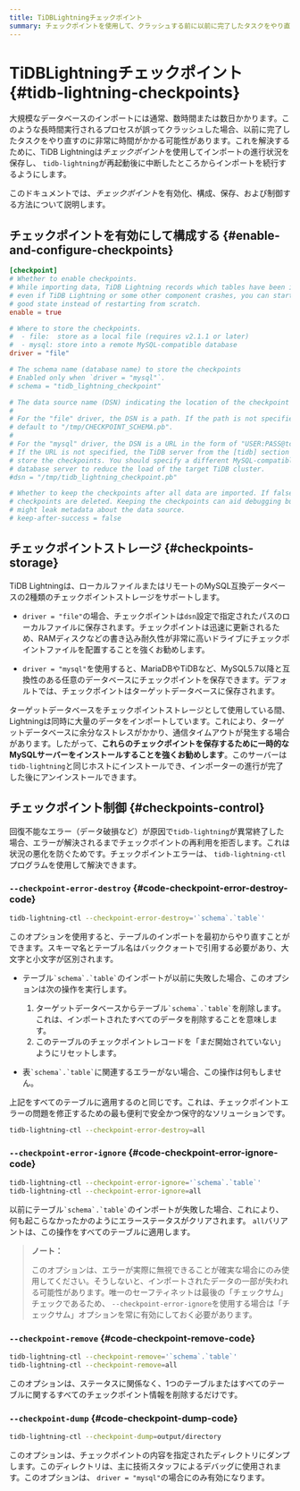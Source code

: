 ```yaml
---
title: TiDBLightningチェックポイント
summary: チェックポイントを使用して、クラッシュする前に以前に完了したタスクをやり直さないようにします。
---
```


# TiDBLightningチェックポイント {#tidb-lightning-checkpoints}

大規模なデータベースのインポートには通常、数時間または数日かかります。このような長時間実行されるプロセスが誤ってクラッシュした場合、以前に完了したタスクをやり直すのに非常に時間がかかる可能性があります。これを解決するために、TiDB Lightningは*チェックポイント*を使用してインポートの進行状況を保存し、 `tidb-lightning`が再起動後に中断したところからインポートを続行するようにします。

このドキュメントでは、*チェックポイント*を有効化、構成、保存、および制御する方法について説明します。

## チェックポイントを有効にして構成する {#enable-and-configure-checkpoints}

```toml
[checkpoint]
# Whether to enable checkpoints.
# While importing data, TiDB Lightning records which tables have been imported, so
# even if TiDB Lightning or some other component crashes, you can start from a known
# good state instead of restarting from scratch.
enable = true

# Where to store the checkpoints.
#  - file:  store as a local file (requires v2.1.1 or later)
#  - mysql: store into a remote MySQL-compatible database
driver = "file"

# The schema name (database name) to store the checkpoints
# Enabled only when `driver = "mysql"`.
# schema = "tidb_lightning_checkpoint"

# The data source name (DSN) indicating the location of the checkpoint storage.
#
# For the "file" driver, the DSN is a path. If the path is not specified, Lightning would
# default to "/tmp/CHECKPOINT_SCHEMA.pb".
#
# For the "mysql" driver, the DSN is a URL in the form of "USER:PASS@tcp(HOST:PORT)/".
# If the URL is not specified, the TiDB server from the [tidb] section is used to
# store the checkpoints. You should specify a different MySQL-compatible
# database server to reduce the load of the target TiDB cluster.
#dsn = "/tmp/tidb_lightning_checkpoint.pb"

# Whether to keep the checkpoints after all data are imported. If false, the
# checkpoints are deleted. Keeping the checkpoints can aid debugging but
# might leak metadata about the data source.
# keep-after-success = false
```

## チェックポイントストレージ {#checkpoints-storage}

TiDB Lightningは、ローカルファイルまたはリモートのMySQL互換データベースの2種類のチェックポイントストレージをサポートします。

-   `driver = "file"`の場合、チェックポイントは`dsn`設定で指定されたパスのローカルファイルに保存されます。チェックポイントは迅速に更新されるため、RAMディスクなどの書き込み耐久性が非常に高いドライブにチェックポイントファイルを配置することを強くお勧めします。

-   `driver = "mysql"`を使用すると、MariaDBやTiDBなど、MySQL5.7以降と互換性のある任意のデータベースにチェックポイントを保存できます。デフォルトでは、チェックポイントはターゲットデータベースに保存されます。

ターゲットデータベースをチェックポイントストレージとして使用している間、Lightningは同時に大量のデータをインポートしています。これにより、ターゲットデータベースに余分なストレスがかかり、通信タイムアウトが発生する場合があります。したがって、**これらのチェックポイントを保存するために一時的なMySQLサーバーをインストールすることを強くお勧めします**。このサーバーは`tidb-lightning`と同じホストにインストールでき、インポーターの進行が完了した後にアンインストールできます。

## チェックポイント制御 {#checkpoints-control}

回復不能なエラー（データ破損など）が原因で`tidb-lightning`が異常終了した場合、エラーが解決されるまでチェックポイントの再利用を拒否します。これは状況の悪化を防ぐためです。チェックポイントエラーは、 `tidb-lightning-ctl`プログラムを使用して解決できます。

### <code>--checkpoint-error-destroy</code> {#code-checkpoint-error-destroy-code}

```sh
tidb-lightning-ctl --checkpoint-error-destroy='`schema`.`table`'
```

このオプションを使用すると、テーブルのインポートを最初からやり直すことができます。スキーマ名とテーブル名はバッククォートで引用する必要があり、大文字と小文字が区別されます。

-   テーブル`` `schema`.`table` ``のインポートが以前に失敗した場合、このオプションは次の操作を実行します。

    1.  ターゲットデータベースからテーブル`` `schema`.`table` ``を削除します。これは、インポートされたすべてのデータを削除することを意味します。
    2.  このテーブルのチェックポイントレコードを「まだ開始されていない」ようにリセットします。

-   表`` `schema`.`table` ``に関連するエラーがない場合、この操作は何もしません。

上記をすべてのテーブルに適用するのと同じです。これは、チェックポイントエラーの問題を修正するための最も便利で安全かつ保守的なソリューションです。

```sh
tidb-lightning-ctl --checkpoint-error-destroy=all
```

### <code>--checkpoint-error-ignore</code> {#code-checkpoint-error-ignore-code}

```sh
tidb-lightning-ctl --checkpoint-error-ignore='`schema`.`table`'
tidb-lightning-ctl --checkpoint-error-ignore=all
```

以前にテーブル`` `schema`.`table` ``のインポートが失敗した場合、これにより、何も起こらなかったかのようにエラーステータスがクリアされます。 `all`バリアントは、この操作をすべてのテーブルに適用します。

> **ノート：**
>
> このオプションは、エラーが実際に無視できることが確実な場合にのみ使用してください。そうしないと、インポートされたデータの一部が失われる可能性があります。唯一のセーフティネットは最後の「チェックサム」チェックであるため、 `--checkpoint-error-ignore`を使用する場合は「チェックサム」オプションを常に有効にしておく必要があります。

### <code>--checkpoint-remove</code> {#code-checkpoint-remove-code}

```sh
tidb-lightning-ctl --checkpoint-remove='`schema`.`table`'
tidb-lightning-ctl --checkpoint-remove=all
```

このオプションは、ステータスに関係なく、1つのテーブルまたはすべてのテーブルに関するすべてのチェックポイント情報を削除するだけです。

### <code>--checkpoint-dump</code> {#code-checkpoint-dump-code}

```sh
tidb-lightning-ctl --checkpoint-dump=output/directory
```

このオプションは、チェックポイントの内容を指定されたディレクトリにダンプします。このディレクトリは、主に技術スタッフによるデバッグに使用されます。このオプションは、 `driver = "mysql"`の場合にのみ有効になります。

